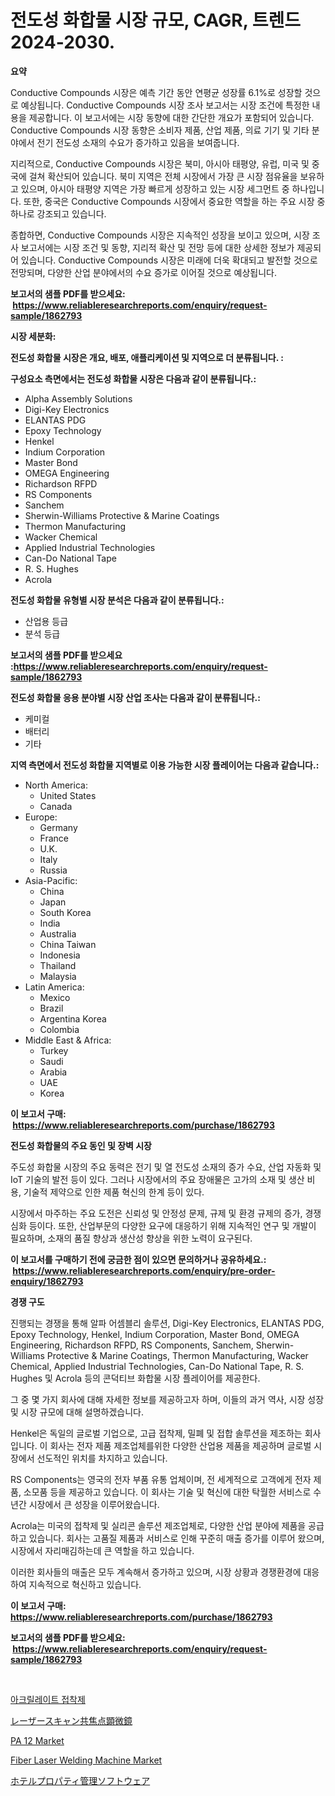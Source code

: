 <p><h1>전도성 화합물 시장 규모, CAGR, 트렌드 2024-2030.</h1></p><p><strong>요약</strong></p>
<p><p>Conductive Compounds 시장은 예측 기간 동안 연평균 성장률 6.1%로 성장할 것으로 예상됩니다. Conductive Compounds 시장 조사 보고서는 시장 조건에 특정한 내용을 제공합니다. 이 보고서에는 시장 동향에 대한 간단한 개요가 포함되어 있습니다. Conductive Compounds 시장 동향은 소비자 제품, 산업 제품, 의료 기기 및 기타 분야에서 전기 전도성 소재의 수요가 증가하고 있음을 보여줍니다.</p><p>지리적으로, Conductive Compounds 시장은 북미, 아시아 태평양, 유럽, 미국 및 중국에 걸쳐 확산되어 있습니다. 북미 지역은 전체 시장에서 가장 큰 시장 점유율을 보유하고 있으며, 아시아 태평양 지역은 가장 빠르게 성장하고 있는 시장 세그먼트 중 하나입니다. 또한, 중국은 Conductive Compounds 시장에서 중요한 역할을 하는 주요 시장 중 하나로 강조되고 있습니다.</p><p>종합하면, Conductive Compounds 시장은 지속적인 성장을 보이고 있으며, 시장 조사 보고서에는 시장 조건 및 동향, 지리적 확산 및 전망 등에 대한 상세한 정보가 제공되어 있습니다. Conductive Compounds 시장은 미래에 더욱 확대되고 발전할 것으로 전망되며, 다양한 산업 분야에서의 수요 증가로 이어질 것으로 예상됩니다.</p></p>
<p><strong>보고서의 샘플 PDF를 받으세요: &nbsp;<a href="https://www.reliableresearchreports.com/enquiry/request-sample/1862793">https://www.reliableresearchreports.com/enquiry/request-sample/1862793</a></strong></p>
<p><strong>시장 세분화:</strong></p>
<p><strong> 전도성 화합물 시장은 개요, 배포, 애플리케이션 및 지역으로 더 분류됩니다. :</strong></p>
<p><strong>구성요소 측면에서는 전도성 화합물 시장은 다음과 같이 분류됩니다.:</strong></p>
<p><ul><li>Alpha Assembly Solutions</li><li>Digi-Key Electronics</li><li>ELANTAS PDG</li><li>Epoxy Technology</li><li>Henkel</li><li>Indium Corporation</li><li>Master Bond</li><li>OMEGA Engineering</li><li>Richardson RFPD</li><li>RS Components</li><li>Sanchem</li><li>Sherwin-Williams Protective & Marine Coatings</li><li>Thermon Manufacturing</li><li>Wacker Chemical</li><li>Applied Industrial Technologies</li><li>Can-Do National Tape</li><li>R. S. Hughes</li><li>Acrola</li></ul></p>
<p><strong> 전도성 화합물 유형별 시장 분석은 다음과 같이 분류됩니다.:</strong></p>
<p><ul><li>산업용 등급</li><li>분석 등급</li></ul></p>
<p><strong>보고서의 샘플 PDF를 받으세요 :<a href="https://www.reliableresearchreports.com/enquiry/request-sample/1862793">https://www.reliableresearchreports.com/enquiry/request-sample/1862793</a></strong></p>
<p><strong> 전도성 화합물 응용 분야별 시장 산업 조사는 다음과 같이 분류됩니다.:</strong></p>
<p><ul><li>케미컬</li><li>배터리</li><li>기타</li></ul></p>
<p><strong>지역 측면에서 전도성 화합물 지역별로 이용 가능한 시장 플레이어는 다음과 같습니다.:</strong></p>
<p><ul>
    <li>
        North America:
        <ul>
            <li>United States</li>
            <li>Canada</li>
        </ul>
    </li>
    <li>
        Europe:
        <ul>
            <li>Germany</li>
            <li>France</li>
            <li>U.K.</li>
            <li>Italy</li>
            <li>Russia</li>
        </ul>
    </li>
    <li>
        Asia-Pacific:
        <ul>
            <li>China</li>
            <li>Japan</li>
            <li>South Korea</li>
            <li>India</li>
            <li>Australia</li>
            <li>China Taiwan</li>
            <li>Indonesia</li>
            <li>Thailand</li>
            <li>Malaysia</li>
        </ul>
    </li>
    <li>
        Latin America:
        <ul>
            <li>Mexico</li>
            <li>Brazil</li>
            <li>Argentina Korea</li>
            <li>Colombia</li>
        </ul>
    </li>
    <li>
        Middle East & Africa:
        <ul>
            <li>Turkey</li>
            <li>Saudi</li>
            <li>Arabia</li>
            <li>UAE</li>
            <li>Korea</li>
        </ul>
    </li>
    </ul></p>
<p><strong>이 보고서 구매: &nbsp;<a href="https://www.reliableresearchreports.com/purchase/1862793">https://www.reliableresearchreports.com/purchase/1862793</a></strong></p>
<p><strong>전도성 화합물의 주요 동인 및 장벽 시장</strong></p>
<p><p>주도성 화합물 시장의 주요 동력은 전기 및 열 전도성 소재의 증가 수요, 산업 자동화 및 IoT 기술의 발전 등이 있다. 그러나 시장에서의 주요 장애물은 고가의 소재 및 생산 비용, 기술적 제약으로 인한 제품 혁신의 한계 등이 있다.</p><p>시장에서 마주하는 주요 도전은 신뢰성 및 안정성 문제, 규제 및 환경 규제의 증가, 경쟁 심화 등이다. 또한, 산업부문의 다양한 요구에 대응하기 위해 지속적인 연구 및 개발이 필요하며, 소재의 품질 향상과 생산성 향상을 위한 노력이 요구된다.</p></p>
<p><strong>이 보고서를 구매하기 전에 궁금한 점이 있으면 문의하거나 공유하세요.: &nbsp;<a href="https://www.reliableresearchreports.com/enquiry/pre-order-enquiry/1862793">https://www.reliableresearchreports.com/enquiry/pre-order-enquiry/1862793</a></strong></p>
<p><strong>경쟁 구도</strong></p>
<p><p>진행되는 경쟁을 통해 알파 어셈블리 솔루션, Digi-Key Electronics, ELANTAS PDG, Epoxy Technology, Henkel, Indium Corporation, Master Bond, OMEGA Engineering, Richardson RFPD, RS Components, Sanchem, Sherwin-Williams Protective & Marine Coatings, Thermon Manufacturing, Wacker Chemical, Applied Industrial Technologies, Can-Do National Tape, R. S. Hughes 및 Acrola 등의 콘덕티브 화합물 시장 플레이어를 제공한다. </p><p>그 중 몇 가지 회사에 대해 자세한 정보를 제공하고자 하며, 이들의 과거 역사, 시장 성장 및 시장 규모에 대해 설명하겠습니다. </p><p>Henkel은 독일의 글로벌 기업으로, 고급 접착제, 밀폐 및 접합 솔루션을 제조하는 회사입니다. 이 회사는 전자 제품 제조업체를위한 다양한 산업용 제품을 제공하며 글로벌 시장에서 선도적인 위치를 차지하고 있습니다. </p><p>RS Components는 영국의 전자 부품 유통 업체이며, 전 세계적으로 고객에게 전자 제품, 소모품 등을 제공하고 있습니다. 이 회사는 기술 및 혁신에 대한 탁월한 서비스로 수년간 시장에서 큰 성장을 이루어왔습니다. </p><p>Acrola는 미국의 접착제 및 실리콘 솔루션 제조업체로, 다양한 산업 분야에 제품을 공급하고 있습니다. 회사는 고품질 제품과 서비스로 인해 꾸준히 매출 증가를 이루어 왔으며, 시장에서 자리매김하는데 큰 역할을 하고 있습니다. </p><p>이러한 회사들의 매출은 모두 계속해서 증가하고 있으며, 시장 상황과 경쟁환경에 대응하여 지속적으로 혁신하고 있습니다.</p></p>
<p><strong>이 보고서 구매: &nbsp; <a href="https://www.reliableresearchreports.com/purchase/1862793">https://www.reliableresearchreports.com/purchase/1862793</a></strong></p>
<p><strong>보고서의 샘플 PDF를 받으세요: &nbsp;<a href="https://www.reliableresearchreports.com/enquiry/request-sample/1862793">https://www.reliableresearchreports.com/enquiry/request-sample/1862793</a></strong><strong></strong></p>
<p>&nbsp;</p>
<p><p><a href="https://github.com/vsn7qpua81q/Market-Research-Report-List-1/blob/main/7257054192073.md">아크릴레이트 접착제</a></p><p><a href="https://github.com/adcxff01450218/Market-Research-Report-List-1/blob/main/3921372192258.md">レーザースキャン共焦点顕微鏡</a></p><p><a href="https://github.com/jhcraigie/Market-Research-Report-List-2/blob/main/pa-12-market.md">PA 12 Market</a></p><p><a href="https://issuu.com/reportprime-2/docs/fiber-laser-welding-machine-market-size-2030.pptx">Fiber Laser Welding Machine Market</a></p><p><a href="https://github.com/xnljig2898992/Market-Research-Report-List-1/blob/main/2525180192257.md">ホテルプロパティ管理ソフトウェア</a></p></p>